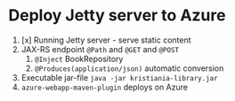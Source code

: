 # Deploy Jetty server to Azure

1. [x] Running Jetty server - serve static content
2. JAX-RS endpoint `@Path` and `@GET` and `@POST`
   1. `@Inject` BookRepository
   2. `@Produces(application/json)`  automatic conversion
3. Executable jar-file `java -jar kristiania-library.jar`
4. `azure-webapp-maven-plugin` deploys on Azure
